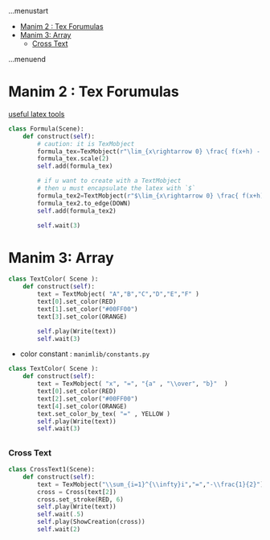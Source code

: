 ...menustart

 - [Manim 2 : Tex Forumulas](#f2ef3b7cd3a34c64c98a94fe040e565b)
 - [Manim 3: Array](#f1727aac5db801c7193d3042b4245149)
     - [Cross Text](#0ae65dbb4d1614de1289b3b6ae3bcfb7)

...menuend


<h2 id="f2ef3b7cd3a34c64c98a94fe040e565b"></h2>


# Manim 2 : Tex Forumulas

[useful latex tools](https://www.codecogs.com/latex/eqneditor.php)

```python
class Formula(Scene):
    def construct(self):
        # caution: it is TexMobject
        formula_tex=TexMobject(r"\lim_{x\rightarrow 0} \frac{ f(x+h) - f(x)  }{h}" )
        formula_tex.scale(2)
        self.add(formula_tex)

        # if u want to create with a TextMobject
        # then u must encapsulate the latex with `$`
        formula_tex2=TextMobject(r"$\lim_{x\rightarrow 0} \frac{ f(x+h) - f(x)  }{h}$" )
        formula_tex2.to_edge(DOWN)
        self.add(formula_tex2)

        self.wait(3)
```

<h2 id="f1727aac5db801c7193d3042b4245149"></h2>


# Manim 3: Array


```python
class TextColor( Scene ):
    def construct(self):
        text = TextMobject( "A","B","C","D","E","F" )
        text[0].set_color(RED)
        text[1].set_color("#00FF00")
        text[3].set_color(ORANGE)

        self.play(Write(text))
        self.wait(3)
```

- color constant :  `manimlib/constants.py`

```python
class TextColor( Scene ):
    def construct(self):
        text = TexMobject( "x", "=", "{a" , "\\over", "b}"  )
        text[0].set_color(RED)
        text[2].set_color("#00FF00")
        text[4].set_color(ORANGE)
        text.set_color_by_tex( "=" , YELLOW )
        self.play(Write(text))
        self.wait(3)
```


<h2 id="0ae65dbb4d1614de1289b3b6ae3bcfb7"></h2>


### Cross Text

```python
class CrossText1(Scene):
    def construct(self):
        text = TexMobject("\\sum_{i=1}^{\\infty}i","=","-\\frac{1}{2}")
        cross = Cross(text[2])
        cross.set_stroke(RED, 6)
        self.play(Write(text))
        self.wait(.5)
        self.play(ShowCreation(cross))
        self.wait(2)
```





